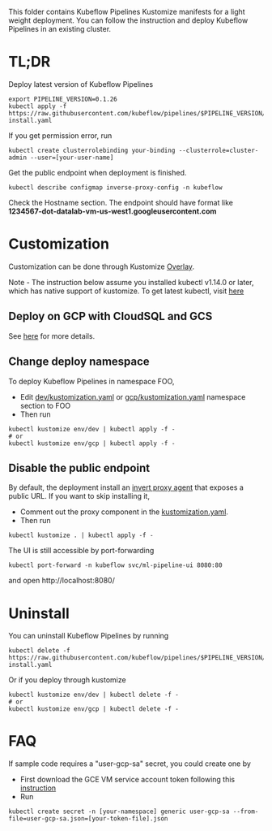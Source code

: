 This folder contains Kubeflow Pipelines Kustomize manifests for a light weight deployment. You can follow the instruction and deploy Kubeflow Pipelines in an existing cluster.


# TL;DR

Deploy latest version of Kubeflow Pipelines
```
export PIPELINE_VERSION=0.1.26
kubectl apply -f https://raw.githubusercontent.com/kubeflow/pipelines/$PIPELINE_VERSION/manifests/kustomize/namespaced-install.yaml
```

If you get permission error, run 
```
kubectl create clusterrolebinding your-binding --clusterrole=cluster-admin --user=[your-user-name]
```

Get the public endpoint when deployment is finished.
```
kubectl describe configmap inverse-proxy-config -n kubeflow
```
Check the Hostname section. The endpoint should have format like **1234567-dot-datalab-vm-us-west1.googleusercontent.com**

# Customization
Customization can be done through Kustomize [Overlay](https://github.com/kubernetes-sigs/kustomize/blob/master/docs/glossary.md#overlay). 

Note - The instruction below assume you installed kubectl v1.14.0 or later, which has native support of kustomize.
To get latest kubectl, visit [here](https://kubernetes.io/docs/tasks/tools/install-kubectl/)

## Deploy on GCP with CloudSQL and GCS
See [here](env/gcp/README.md) for more details. 

## Change deploy namespace
To deploy Kubeflow Pipelines in namespace FOO,
- Edit [dev/kustomization.yaml](env/dev/kustomization.yaml) or [gcp/kustomization.yaml](env/gcp/kustomization.yaml) namespace section to FOO
- Then run 
```
kubectl kustomize env/dev | kubectl apply -f -
# or 
kubectl kustomize env/gcp | kubectl apply -f -
```

## Disable the public endpoint
By default, the deployment install an [invert proxy agent](https://github.com/google/inverting-proxy) that exposes a public URL. If you want to skip installing it,
- Comment out the proxy component in the [kustomization.yaml](base/kustomization.yaml).
- Then run 
```
kubectl kustomize . | kubectl apply -f -
```

The UI is still accessible by port-forwarding
```
kubectl port-forward -n kubeflow svc/ml-pipeline-ui 8080:80
```
and open http://localhost:8080/



# Uninstall
You can uninstall Kubeflow Pipelines by running
```
kubectl delete -f https://raw.githubusercontent.com/kubeflow/pipelines/$PIPELINE_VERSION/manifests/kustomize/namespaced-install.yaml
```

Or if you deploy through kustomize
```
kubectl kustomize env/dev | kubectl delete -f -
# or
kubectl kustomize env/gcp | kubectl delete -f -
```

# FAQ
If sample code requires a "user-gcp-sa" secret, you could create one by 
- First download the GCE VM service account token following this [instruction](https://cloud.google.com/kubernetes-engine/docs/tutorials/authenticating-to-cloud-platform#step_3_create_service_account_credentials)
- Run
```
kubectl create secret -n [your-namespace] generic user-gcp-sa --from-file=user-gcp-sa.json=[your-token-file].json
```
